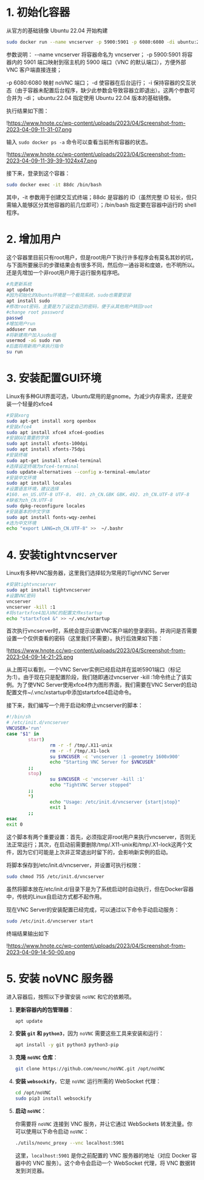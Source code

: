 # 1. 初始化容器

从官方的基础镜像 Ubuntu 22.04 开始构建

```bash
sudo docker run --name vncserver -p 5900:5901 -p 6080:6080 -di ubuntu:22.04
```

参数说明：
--name vncserver 将容器命名为 vncserver；
-p 5900:5901 将容器内的 5901 端口映射到宿主机的 5900 端口（VNC 的默认端口），方便外部 VNC 客户端直接连接；

-p 6080:6080 映射 noVNC 端口；
-d 使容器在后台运行；
-i 保持容器的交互状态（由于容器未配置后台程序，缺少此参数会导致容器立即退出）。这两个参数可合并为 -di；
ubuntu:22.04 指定使用 Ubuntu 22.04 版本的基础镜像。

执行结果如下图：

!https://www.hnote.cc/wp-content/uploads/2023/04/Screenshot-from-2023-04-09-11-31-07.png

输入 `sudo docker ps -a` 命令可以查看当前所有容器的状态。

!https://www.hnote.cc/wp-content/uploads/2023/04/Screenshot-from-2023-04-09-11-39-39-1024x47.png

接下来，登录到这个容器：

```bash
sudo docker exec -it 88dc /bin/bash
```

其中，-it 参数用于创建交互式终端；88dc 是容器的 ID（虽然完整 ID 较长，但只需输入能够区分其他容器的前几位即可）；/bin/bash 指定要在容器中运行的 shell 程序。

# 2. 增加用户

这个容器里目前只有root用户，但是root用户下执行许多程序会有莫名其妙的坑，与下面所要展示的步骤结果会有很多不同，然后你一通谷哥和度娘，也不明所以。还是先增加一个非root用户用于运行服务程序吧。

```bash
#先更新系统
apt update
#因为初始化的Ubuntu环境是一个极简系统，sudo也需要安装
apt install sudo
#修改root密码，主要是为了设定自己的密码，便于从其他用户转回root
#change root password
passwd
#增加用户run
adduser run
#将新建用户加入sudo组
usermod -aG sudo run
#后面将用新用户来执行指令
su run
```

# 3. **安装配置GUI环境**

Linux有多种GUI界面可选，Ubuntu常用的是gnome。为减少内存需求，还是安装一个轻量的xfce4

```bash
#安装xorg
sudo apt-get install xorg openbox
#安装xfce4
sudo apt install xfce4 xfce4-goodies
#安装GUI需要的字体
sudo apt install xfonts-100dpi
sudo apt install xfonts-75dpi
#安装终端
sudo apt-get install xfce4-terminal
#选择设定终端为xfce4-terminal
sudo update-alternatives --config x-terminal-emulator
#安装中文环境
sudo apt install locales
#设置语言环境，建议选择
#160. en_US.UTF-8 UTF-8， 491. zh_CN.GBK GBK，492. zh_CN.UTF-8 UTF-8
#缺省为zh_CN.UTF-8
sudo dpkg-reconfigure locales
#安装基本的中文字体
sudo apt install fonts-wqy-zenhei
#选为中文环境
echo "export LANG=zh_CN.UTF-8" >>  ~/.bashr
```

# 4. 安装tightvncserver

Linux有多种VNC服务器，这里我们选择较为常用的TightVNC Server

```bash
#安装tightvncserver
sudo apt install tightvncserver
#设置VNC密码
vncserver
vncserver -kill :1
#将startxfce4加入VNC的配置文件xstartup
echo "startxfce4 &" >> ~/.vnc/xstartup
```

首次执行vncserver时，系统会提示设置VNC客户端的登录密码，并询问是否需要设置一个仅供查看的密码（这里我们不需要）。执行后效果如下图：

!https://www.hnote.cc/wp-content/uploads/2023/04/Screenshot-from-2023-04-09-14-21-25.png

从上图可以看到，一个VNC Server实例已经启动并在监听5901端口（标记为:1）。由于现在只是配置阶段，我们随即通过vncserver -kill :1命令终止了该实例。为了使VNC Server使用xfce4作为图形界面，我们需要在VNC Server的启动配置文件~/.vnc/xstartup中添加startxfce4启动命令。

接下来，我们编写一个用于启动和停止vncserver的脚本：

```bash
#!/bin/sh
# /etc/init.d/vncserver
VNCUSER='run'
case "$1" in
        start)
                rm -r -f /tmp/.X11-unix
                rm -r -f /tmp/.X1-lock
                su $VNCUSER -c 'vncserver :1 -geometry 1600x900'
                echo "Starting VNC Server for $VNCUSER"
        ;;
        stop)
                su $VNCUSER -c 'vncserver -kill :1'
                echo "TightVNC Server stopped"
        ;;
        *)
                echo "Usage: /etc/init.d/vncserver {start|stop}"
                exit 1
        ;;
esac
exit 0
```

这个脚本有两个重要设置：首先，必须指定非root用户来执行vncserver，否则无法正常运行；其次，在启动前需要删除/tmp/.X11-unix和/tmp/.X1-lock这两个文件，因为它们可能是上次非正常退出时留下的，会影响新实例的启动。

将脚本保存到/etc/init.d/vncserver，并设置可执行权限：

```bash
sudo chmod 755 /etc/init.d/vncserver
```

虽然将脚本放在/etc/init.d/目录下是为了系统启动时自动执行，但在Docker容器中，传统的Linux自启动方式都不起作用。

现在VNC Server的安装配置已经完成，可以通过以下命令手动启动服务：

```bash
sudo /etc/init.d/vncserver start
```

终端结果输出如下

!https://www.hnote.cc/wp-content/uploads/2023/04/Screenshot-from-2023-04-09-14-50-00.png

# 5. 安装 noVNC 服务器

进入容器后，按照以下步骤安装 `noVNC` 和它的依赖项。

1. **更新容器内的包管理器**：
    
    ```bash
    apt update
    ```
    
2. **安装 `git` 和 `python3`**，因为 `noVNC` 需要这些工具来安装和运行：
    
    ```bash
    apt install -y git python3 python3-pip
    ```
    
3. **克隆 `noVNC` 仓库**：
    
    ```bash
    git clone https://github.com/novnc/noVNC.git /opt/noVNC
    ```
    
4. **安装 `websockify`**，它是 `noVNC` 运行所需的 WebSocket 代理：
    
    ```bash
    cd /opt/noVNC
    sudo pip3 install websockify
    ```
    
5. **启动 `noVNC`**：
    
    你需要将 `noVNC` 连接到 VNC 服务，并让它通过 WebSockets 转发流量。你可以使用以下命令启动 `noVNC`：
    
    ```bash
    ./utils/novnc_proxy --vnc localhost:5901
    ```
    
    这里，`localhost:5901` 是你之前配置的 VNC 服务器的地址（对应 Docker 容器中的 VNC 服务）。这个命令会启动一个 WebSocket 代理，将 VNC 数据转发到浏览器。